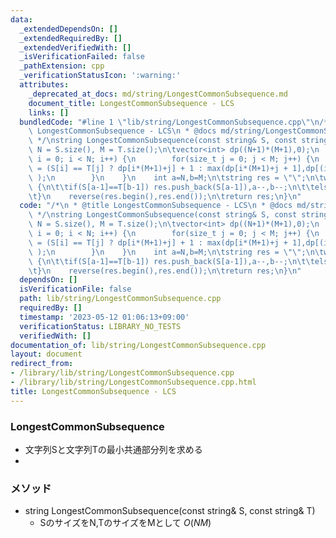 ```yaml
---
data:
  _extendedDependsOn: []
  _extendedRequiredBy: []
  _extendedVerifiedWith: []
  _isVerificationFailed: false
  _pathExtension: cpp
  _verificationStatusIcon: ':warning:'
  attributes:
    _deprecated_at_docs: md/string/LongestCommonSubsequence.md
    document_title: LongestCommonSubsequence - LCS
    links: []
  bundledCode: "#line 1 \"lib/string/LongestCommonSubsequence.cpp\"\n/*\n * @title\
    \ LongestCommonSubsequence - LCS\n * @docs md/string/LongestCommonSubsequence.md\n\
    \ */\nstring LongestCommonSubsequence(const string& S, const string& T){\n\tint\
    \ N = S.size(), M = T.size();\n\tvector<int> dp((N+1)*(M+1),0);\n    for(size_t\
    \ i = 0; i < N; i++) {\n        for(size_t j = 0; j < M; j++) {\n            dp[(i+1)*(M+1)+j+1]\
    \ = (S[i] == T[j] ? dp[i*(M+1)+j] + 1 : max(dp[i*(M+1)+j + 1],dp[(i+1)*(M+1)+j])\
    \ );\n        }\n    }\n    int a=N,b=M;\n\tstring res = \"\";\n\twhile(dp[a*(M+1)+b]>0)\
    \ {\n\t\tif(S[a-1]==T[b-1]) res.push_back(S[a-1]),a--,b--;\n\t\telse (dp[(a-1)*(M+1)+b]>dp[a*(M+1)+b-1]?a:b)--;\n\
    \t}\n    reverse(res.begin(),res.end());\n\treturn res;\n}\n"
  code: "/*\n * @title LongestCommonSubsequence - LCS\n * @docs md/string/LongestCommonSubsequence.md\n\
    \ */\nstring LongestCommonSubsequence(const string& S, const string& T){\n\tint\
    \ N = S.size(), M = T.size();\n\tvector<int> dp((N+1)*(M+1),0);\n    for(size_t\
    \ i = 0; i < N; i++) {\n        for(size_t j = 0; j < M; j++) {\n            dp[(i+1)*(M+1)+j+1]\
    \ = (S[i] == T[j] ? dp[i*(M+1)+j] + 1 : max(dp[i*(M+1)+j + 1],dp[(i+1)*(M+1)+j])\
    \ );\n        }\n    }\n    int a=N,b=M;\n\tstring res = \"\";\n\twhile(dp[a*(M+1)+b]>0)\
    \ {\n\t\tif(S[a-1]==T[b-1]) res.push_back(S[a-1]),a--,b--;\n\t\telse (dp[(a-1)*(M+1)+b]>dp[a*(M+1)+b-1]?a:b)--;\n\
    \t}\n    reverse(res.begin(),res.end());\n\treturn res;\n}\n"
  dependsOn: []
  isVerificationFile: false
  path: lib/string/LongestCommonSubsequence.cpp
  requiredBy: []
  timestamp: '2023-05-12 01:06:13+09:00'
  verificationStatus: LIBRARY_NO_TESTS
  verifiedWith: []
documentation_of: lib/string/LongestCommonSubsequence.cpp
layout: document
redirect_from:
- /library/lib/string/LongestCommonSubsequence.cpp
- /library/lib/string/LongestCommonSubsequence.cpp.html
title: LongestCommonSubsequence - LCS
---
```

### LongestCommonSubsequence
- 文字列Sと文字列Tの最小共通部分列を求める
- 

### メソッド
- string LongestCommonSubsequence(const string& S, const string& T)
  - SのサイズをN,TのサイズをMとして $O(NM)$